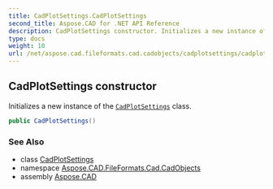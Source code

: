 ```yaml
---
title: CadPlotSettings.CadPlotSettings
second_title: Aspose.CAD for .NET API Reference
description: CadPlotSettings constructor. Initializes a new instance of the CadPlotSettings class
type: docs
weight: 10
url: /net/aspose.cad.fileformats.cad.cadobjects/cadplotsettings/cadplotsettings/
---
```

## CadPlotSettings constructor

Initializes a new instance of the [`CadPlotSettings`](../) class.

```csharp
public CadPlotSettings()
```

### See Also

* class [CadPlotSettings](../)
* namespace [Aspose.CAD.FileFormats.Cad.CadObjects](../../cadplotsettings/)
* assembly [Aspose.CAD](../../../)


